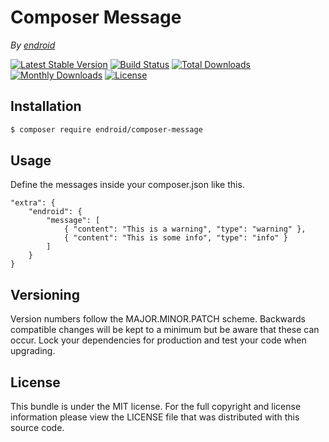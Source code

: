 # Composer Message

*By [endroid](https://endroid.nl/)*

[![Latest Stable Version](http://img.shields.io/packagist/v/endroid/composer-message.svg)](https://packagist.org/packages/endroid/composer-message)
[![Build Status](http://img.shields.io/travis/endroid/composer-message.svg)](http://travis-ci.org/endroid/composer-message)
[![Total Downloads](http://img.shields.io/packagist/dt/endroid/composer-message.svg)](https://packagist.org/packages/endroid/composer-message)
[![Monthly Downloads](http://img.shields.io/packagist/dm/endroid/composer-message.svg)](https://packagist.org/packages/endroid/composer-message)
[![License](http://img.shields.io/packagist/l/endroid/composer-message.svg)](https://packagist.org/packages/endroid/composer-message)



## Installation

``` bash
$ composer require endroid/composer-message
```

## Usage

Define the messages inside your composer.json like this.

```
"extra": {
    "endroid": {
        "message": [
            { "content": "This is a warning", "type": "warning" },
            { "content": "This is some info", "type": "info" }
        ]
    }
}
```

## Versioning

Version numbers follow the MAJOR.MINOR.PATCH scheme. Backwards compatible
changes will be kept to a minimum but be aware that these can occur. Lock
your dependencies for production and test your code when upgrading.

## License

This bundle is under the MIT license. For the full copyright and license
information please view the LICENSE file that was distributed with this source code.
